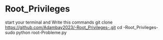 # Root_Privileges

start your terminal 
and Write this commands
git clone https://github.com/Adambay2023/-Root_Privileges-.git
cd -Root_Privileges-
sudo python root-Probleme.py

